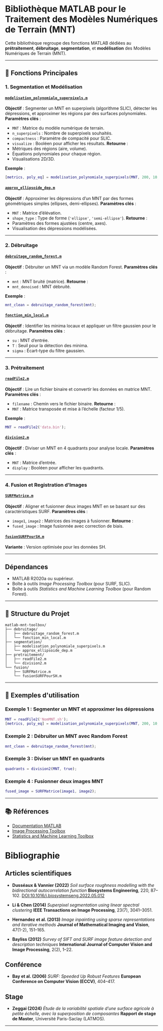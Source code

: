 # Bibliothèque MATLAB pour le Traitement des Modèles Numériques de Terrain (MNT)

Cette bibliothèque regroupe des fonctions MATLAB dédiées au **prétraitement**, **débruitage**, **segmentation**, et **modélisation** des Modèles Numériques de Terrain (MNT).

---

## 📌 Fonctions Principales

### 1. **Segmentation et Modélisation**
#### [`modelisation_polynomiale_superpixels.m`](https://github.com/votre-repo/modelisation_polynomiale_superpixels.m)
**Objectif** : Segmenter un MNT en superpixels (algorithme SLIC), détecter les dépressions, et approximer les régions par des surfaces polynomiales.
**Paramètres clés** :
- `MNT` : Matrice du modèle numérique de terrain.
- `n_superpixels` : Nombre de superpixels souhaités.
- `compactness` : Paramètre de compacité pour SLIC.
- `visualize` : Booléen pour afficher les résultats.
**Retourne** :
- Métriques des régions (aire, volume).
- Équations polynomiales pour chaque région.
- Visualisations 2D/3D.

**Exemple** :
```matlab
[metrics, poly_eq] = modelisation_polynomiale_superpixels(MNT, 200, 10, true);
```

#### [`approx_ellipsoide_dep.m`](https://github.com/votre-repo/approx_ellipsoide_dep.m)
**Objectif** : Approximer les dépressions d’un MNT par des formes géométriques simples (ellipses, demi-ellipses).
**Paramètres clés** :
- `MNT` : Matrice d’élévation.
- `shape_type` : Type de forme (`'ellipse'`, `'semi-ellipse'`).
**Retourne** :
- Paramètres des formes ajustées (centre, axes).
- Visualisation des dépressions modélisées.

---

### 2. **Débruitage**
#### [`debruitage_random_forest.m`](https://github.com/votre-repo/debruitage_random_forest.m)
**Objectif** : Débruiter un MNT via un modèle Random Forest.
**Paramètres clés** :
- `mnt` : MNT bruité (matrice).
**Retourne** :
- `mnt_denoised` : MNT débruité.

**Exemple** :
```matlab
mnt_clean = debruitage_random_forest(mnt);
```

#### [`fonction_min_local.m`](https://github.com/votre-repo/fonction_min_local.m)
**Objectif** : Identifier les minima locaux et appliquer un filtre gaussien pour le débruitage.
**Paramètres clés** :
- `su` : MNT d’entrée.
- `T` : Seuil pour la détection des minima.
- `sigma` : Écart-type du filtre gaussien.

---

### 3. **Prétraitement**
#### [`readFile2.m`](https://github.com/votre-repo/readFile2.m)
**Objectif** : Lire un fichier binaire et convertir les données en matrice MNT.
**Paramètres clés** :
- `filename` : Chemin vers le fichier binaire.
**Retourne** :
- `MNT` : Matrice transposée et mise à l’échelle (facteur 1/5).

**Exemple** :
```matlab
MNT = readFile2('data.bin');
```

#### [`division2.m`](https://github.com/votre-repo/division2.m)
**Objectif** : Diviser un MNT en 4 quadrants pour analyse locale.
**Paramètres clés** :
- `MNT` : Matrice d’entrée.
- `display` : Booléen pour afficher les quadrants.

---

### 4. **Fusion et Registration d’Images**
#### [`SURFMatrice.m`](https://github.com/votre-repo/SURFMatrice.m)
**Objectif** : Aligner et fusionner deux images MNT en se basant sur des caractéristiques SURF.
**Paramètres clés** :
- `image1`, `image2` : Matrices des images à fusionner.
**Retourne** :
- `fused_image` : Image fusionnée avec correction de biais.

#### [`fusionSURFPourSH.m`](https://github.com/votre-repo/fusionSURFPourSH.m)
**Variante** : Version optimisée pour les données SH.

---


##  Dépendances

   - MATLAB R2020a ou supérieur.
   - Boîte à outils *Image Processing Toolbox* (pour SURF, SLIC).
   - Boîte à outils *Statistics and Machine Learning Toolbox* (pour Random Forest).

---

## 📂 Structure du Projet
```
matlab-mnt-toolbox/
├── debruitage/
│   ├── debruitage_random_forest.m
│   └── fonction_min_local.m
├── segmentation/
│   ├── modelisation_polynomiale_superpixels.m
│   └── approx_ellipsoide_dep.m
├── pretraitement/
│   ├── readFile2.m
│   └── division2.m
└── fusion/
    ├── SURFMatrice.m
    └── fusionSURFPourSH.m
```

---



## 📄 Exemples d'utilisation


### Exemple 1 : Segmenter un MNT et approximer les dépressions
```matlab
MNT = readFile2('NomMNT.sh');
[metrics, poly_eq] = modelisation_polynomiale_superpixels(MNT, 200, 10, true);
```

### Exemple 2 : Débruiter un MNT avec Random Forest
```matlab
mnt_clean = debruitage_random_forest(mnt);
```

### Exemple 3 : Diviser un MNT en quadrants
```matlab
quadrants = division2(MNT, true);
```

### Exemple 4 : Fusionner deux images MNT
```matlab
fused_image = SURFMatrice(image1, image2);
```

---



## 📚 Références

- [Documentation MATLAB](https://www.mathworks.com/help/index.html)
- [Image Processing Toolbox](https://www.mathworks.com/products/image.html)
- [Statistics and Machine Learning Toolbox](https://www.mathworks.com/products/statistics.html)

# Bibliographie

## Articles scientifiques
- **Dusséaux & Vannier (2022)**
  *Soil surface roughness modelling with the bidirectional autocorrelation function*
  **Biosystems Engineering**, 220, 87–102.
  [DOI:10.1016/j.biosystemseng.2022.05.012](https://doi.org/10.1016/j.biosystemseng.2022.05.012)

- **Li & Chen (2014)**
  *Superpixel segmentation using linear spectral clustering*
  **IEEE Transactions on Image Processing**, 23(7), 3041–3051.

- **Hernandez et al. (2013)**
  *Image inpainting using sparse representations and iterative methods*
  **Journal of Mathematical Imaging and Vision**, 47(1-2), 151–165.

- **Bayliss (2012)**
  *Survey of SIFT and SURF image feature detection and description techniques*
  **International Journal of Computer Vision and Image Processing**, 2(2), 1–22.

## Conférence
- **Bay et al. (2006)**
  *SURF: Speeded Up Robust Features*
  **European Conference on Computer Vision (ECCV)**, 404–417.

## Stage
- **Zeggai (2024)**
  *Étude de la variabilité spatiale d’une surface agricole à petite échelle, avec la superposition de composantes*
  **Rapport de stage de Master**, Université Paris-Saclay (LATMOS).

---
